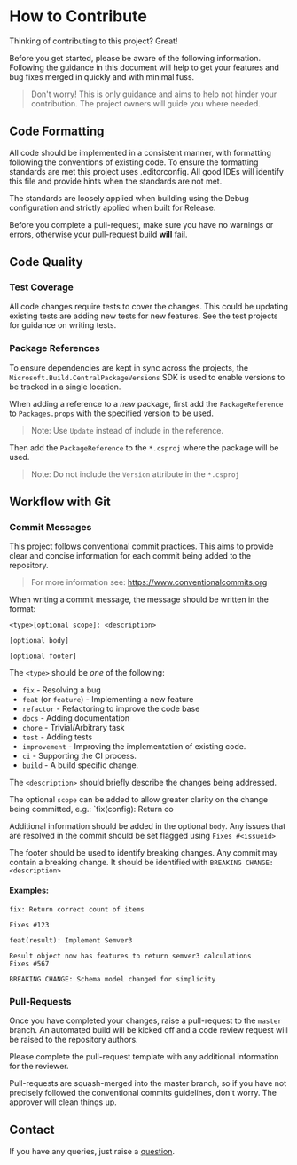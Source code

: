 How to Contribute
=================

Thinking of contributing to this project? Great!

Before you get started, please be aware of the following information.  Following
the guidance in this document will help to get your features and bug fixes merged
in quickly and with minimal fuss.

> Don't worry!  This is only guidance and aims to help not hinder your contribution.
> The project owners will guide you where needed.

Code Formatting
---------------

All code should be implemented in a consistent manner, with formatting following
the conventions of existing code.  To ensure the formatting standards are met this
project uses .editorconfig.  All good IDEs will identify this file and provide hints
when the standards are not met.

The standards are loosely applied when building using the Debug configuration
and strictly applied when built for Release.

Before you complete a pull-request, make sure you have no warnings or errors,
otherwise your pull-request build **will** fail.

Code Quality
------------

### Test Coverage

All code changes require tests to cover the changes.  This could be updating
existing tests are adding new tests for new features.  See the test projects
for guidance on writing tests.

### Package References

To ensure dependencies are kept in sync across the projects, the `Microsoft.Build.CentralPackageVersions` SDK is used to enable versions to be
tracked in a single location.

When adding a reference to a _new_ package, first add the `PackageReference` to
`Packages.props` with the specified version to be used.

> Note: Use `Update` instead of include in the reference.

Then add the `PackageReference` to the `*.csproj` where the package will be used.

> Note: Do not include the `Version` attribute in the `*.csproj`

Workflow with Git
-----------------

### Commit Messages

This project follows conventional commit practices.  This aims to provide clear
and concise information for each commit being added to the repository.

> For more information see: https://www.conventionalcommits.org

When writing a commit message, the message should be written in the format:
```
<type>[optional scope]: <description>

[optional body]

[optional footer]
```

The `<type>` should be *one* of the following:

+ `fix` - Resolving a bug
+ `feat` (or `feature`) - Implementing a new feature
+ `refactor` - Refactoring to improve the code base
+ `docs` - Adding documentation
+ `chore` - Trivial/Arbitrary task
+ `test` - Adding tests
+ `improvement` - Improving the implementation of existing code.
+ `ci` - Supporting the CI process.
+ `build` - A build specific change.

The `<description>` should briefly describe the changes being addressed.

The optional `scope` can be added to allow greater clarity on the change being
committed, e.g.: `fix(config): Return co

Additional information should be added in the optional `body`. Any issues that
are resolved in the commit should be set flagged using `Fixes #<issueid>`

The footer should be used to identify breaking changes.  Any commit may contain
a breaking change.  It should be identified with `BREAKING CHANGE: <description>`

#### Examples:
```
fix: Return correct count of items

Fixes #123
```

```
feat(result): Implement Semver3

Result object now has features to return semver3 calculations
Fixes #567

BREAKING CHANGE: Schema model changed for simplicity
```

### Pull-Requests

Once you have completed your changes, raise a pull-request to the `master`
branch.  An automated build will be kicked off and a code review request
will be raised to the repository authors.

Please complete the pull-request template with any additional information for
the reviewer.

Pull-requests are squash-merged into the master branch, so if you have not
precisely followed the conventional commits guidelines, don't worry.  The
approver will clean things up.


Contact
-------

If you have any queries, just raise a [question].

[question]: https://github.com/Kieranties/ResourceGen/issues/new/choose
